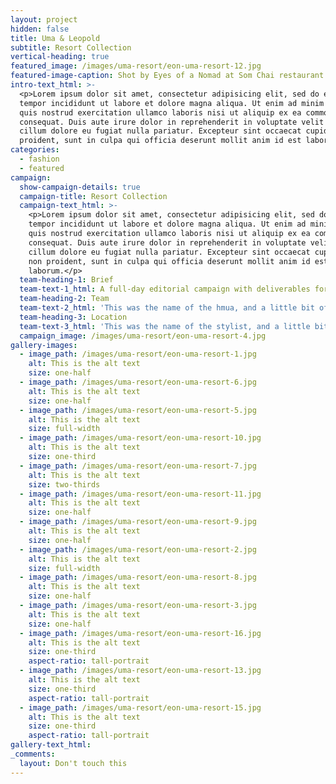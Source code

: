 ```yaml
---
layout: project
hidden: false
title: Uma & Leopold
subtitle: Resort Collection
vertical-heading: true
featured_image: /images/uma-resort/eon-uma-resort-12.jpg
featured-image-caption: Shot by Eyes of a Nomad at Som Chai restaurant
intro-text_html: >-
  <p>Lorem ipsum dolor sit amet, consectetur adipisicing elit, sed do eiusmod
  tempor incididunt ut labore et dolore magna aliqua. Ut enim ad minim veniam,
  quis nostrud exercitation ullamco laboris nisi ut aliquip ex ea commodo
  consequat. Duis aute irure dolor in reprehenderit in voluptate velit esse
  cillum dolore eu fugiat nulla pariatur. Excepteur sint occaecat cupidatat non
  proident, sunt in culpa qui officia deserunt mollit anim id est laborum.</p>
categories:
  - fashion
  - featured
campaign:
  show-campaign-details: true
  campaign-title: Resort Collection
  campaign-text_html: >-
    <p>Lorem ipsum dolor sit amet, consectetur adipisicing elit, sed do eiusmod
    tempor incididunt ut labore et dolore magna aliqua. Ut enim ad minim veniam,
    quis nostrud exercitation ullamco laboris nisi ut aliquip ex ea commodo
    consequat. Duis aute irure dolor in reprehenderit in voluptate velit esse
    cillum dolore eu fugiat nulla pariatur. Excepteur sint occaecat cupidatat
    non proident, sunt in culpa qui officia deserunt mollit anim id est
    laborum.</p>
  team-heading-1: Brief
  team-text-1_html: A full-day editorial campaign with deliverables for web and social.
  team-heading-2: Team
  team-text-2_html: 'This was the name of the hmua, and a little bit of a blurb about her.'
  team-heading-3: Location
  team-text-3_html: 'This was the name of the stylist, and a little bit of a blurb about her.'
  campaign_image: /images/uma-resort/eon-uma-resort-4.jpg
gallery-images:
  - image_path: /images/uma-resort/eon-uma-resort-1.jpg
    alt: This is the alt text
    size: one-half
  - image_path: /images/uma-resort/eon-uma-resort-6.jpg
    alt: This is the alt text
    size: one-half
  - image_path: /images/uma-resort/eon-uma-resort-5.jpg
    alt: This is the alt text
    size: full-width
  - image_path: /images/uma-resort/eon-uma-resort-10.jpg
    alt: This is the alt text
    size: one-third
  - image_path: /images/uma-resort/eon-uma-resort-7.jpg
    alt: This is the alt text
    size: two-thirds
  - image_path: /images/uma-resort/eon-uma-resort-11.jpg
    alt: This is the alt text
    size: one-half
  - image_path: /images/uma-resort/eon-uma-resort-9.jpg
    alt: This is the alt text
    size: one-half
  - image_path: /images/uma-resort/eon-uma-resort-2.jpg
    alt: This is the alt text
    size: full-width
  - image_path: /images/uma-resort/eon-uma-resort-8.jpg
    alt: This is the alt text
    size: one-half
  - image_path: /images/uma-resort/eon-uma-resort-3.jpg
    alt: This is the alt text
    size: one-half
  - image_path: /images/uma-resort/eon-uma-resort-16.jpg
    alt: This is the alt text
    size: one-third
    aspect-ratio: tall-portrait
  - image_path: /images/uma-resort/eon-uma-resort-13.jpg
    alt: This is the alt text
    size: one-third
    aspect-ratio: tall-portrait
  - image_path: /images/uma-resort/eon-uma-resort-15.jpg
    alt: This is the alt text
    size: one-third
    aspect-ratio: tall-portrait
gallery-text_html:
_comments:
  layout: Don't touch this
---
```

